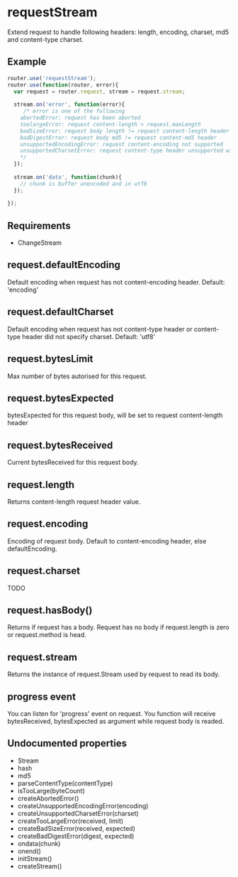 requestStream
=============

Extend request to handle following headers: length, encoding, charset, md5 and content-type charset.

## Example

```javascript
router.use('requestStream');
router.use(function(router, error){
  var request = router.request, stream = request.stream;
  
  stream.on('error', function(error){
     /* error is one of the following
    abortedError: request has been aborted
    toolargeError: request content-length > request.maxLength
    badSizeError: request body length != request content-length header
    badDigestError: request body md5 != request content-md5 header
    unsupportedEncodingError: request content-encoding not supported
    unsupportedCharsetError: request content-type header unsupported with the specified charset
    */
  });
  
  stream.on('data', function(chunk){
    // chunk is buffer unencoded and in utf8
  });
  
});


```

## Requirements

- ChangeStream

## request.defaultEncoding

Default encoding when request has not content-encoding header. Default: 'encoding'

## request.defaultCharset

Default encoding when request has not content-type header or content-type header did not specify charset. Default: 'utf8'

## request.bytesLimit

Max number of bytes autorised for this request.

## request.bytesExpected

bytesExpected for this request body, will be set to request content-length header

## request.bytesReceived

Current bytesReceived for this request body.

## request.length

Returns content-length request header value.

## request.encoding

Encoding of request body. Default to content-encoding header, else defaultEncoding.

## request.charset

TODO

## request.hasBody()

Returns if request has a body. Request has no body if request.length is zero or request.method is head.

## request.stream

Returns the instance of request.Stream used by request to read its body.

## progress event

You can listen for 'progress' event on request. You function will receive bytesReceived, bytesExpected as argument while request body is readed.

## Undocumented properties

- Stream
- hash
- md5
- parseContentType(contentType)
- isTooLarge(byteCount)
- createAbortedError()
- createUnsupportedEncodingError(encoding)
- createUnsupportedCharsetError(charset)
- createTooLargeError(received, limit)
- createBadSizeError(received, expected)
- createBadDigestError(digest, expected)
- ondata(chunk)
- onend()
- initStream()
- createStream()